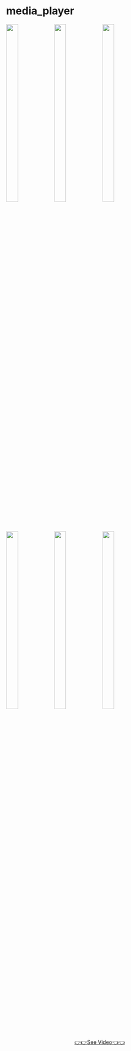 # media_player
<div> 
    <img src = "https://github.com/user-attachments/assets/3cea8594-1bcf-44ec-b06d-f1026c48c664"  height=35% width=25%  />
    <img src = "https://github.com/user-attachments/assets/94693474-df83-4b45-96e3-f57c150d0e81"  height=35% width=25%  />
    <img src = "https://github.com/user-attachments/assets/1496fd85-05e7-49b7-8664-57259e297d2f"  height=35% width=25%  />
    <img src = "https://github.com/user-attachments/assets/79df39bc-d6dd-4388-a6c5-996da4ed6857"  height=35% width=25%  />
    <img src = "https://github.com/user-attachments/assets/fe73dc56-2592-4970-a74f-4ae35004494f"  height=35% width=25%  />
    <img src = "https://github.com/user-attachments/assets/df28a798-fbc6-45c3-a3eb-4b9dca3a44bb"  height=35% width=25%  />





<div align="center"> <a href="https://drive.google.com/file/d/1bwMz2fx03gkzdRMwR_HzV7ShRIpNwlpe/view?usp=drivesdk">👉👉See Video👈👈</a></div>
